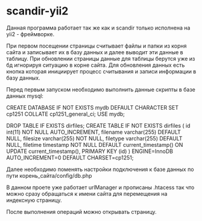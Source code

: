 # scandir-yii2

Данная программа работает так же как и scandir только исполнена на yii2 - фреймворке.

При первом посещении страницы считывает файлы и папки из корня сайта и записывает их в базу данных и далее выводит эти данные в таблицу. При обновлении страницы данные для таблицы берутся уже из бд игнорируя ситуацию в корне сайта. Для обновления данных есть кнопка которая инициирует процесс считывания и записи информации в базу данных.

Перед первым запуском необходимо выполнить данные скрипты в базе данных mysql:

CREATE DATABASE IF NOT EXISTS mydb DEFAULT CHARACTER SET cp1251 COLLATE cp1251_general_ci; USE mydb;

DROP TABLE IF EXISTS dirfiles; CREATE TABLE IF NOT EXISTS dirfiles ( id int(11) NOT NULL AUTO_INCREMENT, filename varchar(255) DEFAULT NULL, filesize varchar(255) NOT NULL, filetype varchar(255) DEFAULT NULL, filetime timestamp NOT NULL DEFAULT current_timestamp() ON UPDATE current_timestamp(), PRIMARY KEY (id) ) ENGINE=InnoDB AUTO_INCREMENT=0 DEFAULT CHARSET=cp1251;

Далее необходимо поменять настройки подключения к базе данных по пути корень_сайта/config/db.php

В данном проете уже работает urlManager и прописаны .htacess так что можно сразу обращаться к имени сайта для перемещения на индексную страницу.

После выполнения операций можно открывать страницу.
